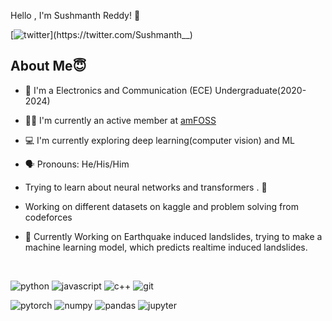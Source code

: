 
Hello , I'm Sushmanth Reddy! 👋 


[![twitter](https://img.shields.io/twitter/url?label=Twitter%20%40Sushmanth__&style=social&url=https%3A%2F%2Ftwitter.com%2FSushmanth__)](https://twitter.com/Sushmanth__)

## About Me😇

- 🏫 I'm a Electronics and Communication (ECE) Undergraduate(2020-2024)



- 🧍‍♂️ I'm currently an active member at [amFOSS](http://www.amfoss.in)

- 💻 I'm currently exploring deep learning(computer vision) and ML  

- 🗣 Pronouns: He/His/Him


* Trying to learn about neural networks and transformers . :space_invader:

* Working on different datasets on kaggle and problem solving from codeforces 

* 🔭 Currently  Working on Earthquake induced landslides, trying to make a machine learning model, which predicts realtime induced landslides.


<br>

<img alt="python" src="https://img.shields.io/badge/Python-3776AB?style=for-the-badge&logo=python&logoColor=white" /> <img alt="javascript" src="https://img.shields.io/badge/JavaScript-323330?style=for-the-badge&logo=javascript&logoColor=F7DF1E" /> <img alt="c++" src="https://img.shields.io/badge/C%2B%2B-00599C?style=for-the-badge&logo=c%2B%2B&logoColor=white" /> <img alt="git" src="https://img.shields.io/badge/Git-F05032?style=for-the-badge&logo=git&logoColor=white" />



<img alt="pytorch" src="https://img.shields.io/badge/PyTorch-EE4C2C?style=for-the-badge&logo=PyTorch&logoColor=white" /> <img alt="numpy" src="https://img.shields.io/badge/Numpy-777BB4?style=for-the-badge&logo=numpy&logoColor=white" /> <img alt="pandas" src="https://img.shields.io/badge/Pandas-2C2D72?style=for-the-badge&logo=pandas&logoColor=white" /> <img alt="jupyter" src="https://img.shields.io/badge/Jupyter-F37626.svg?&style=for-the-badge&logo=Jupyter&logoColor=white" /> 








